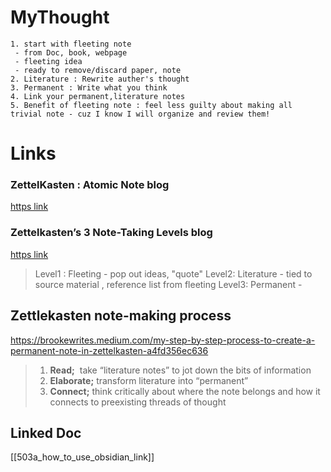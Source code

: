 # MyThought

```note
1. start with fleeting note 
 - from Doc, book, webpage 
 - fleeting idea 
 - ready to remove/discard paper, note  	 
2. Literature : Rewrite auther's thought  
3. Permanent : Write what you think  
4. Link your permanent,literature notes 
5. Benefit of fleeting note : feel less guilty about making all trivial note - cuz I know I will organize and review them!
```


# Links 
### ZettelKasten : Atomic Note blog 
[https link ](https://blog.everglowing.net/2022/02/07/%EC%A0%9C%ED%85%94%EC%B9%B4%EC%8A%A4%ED%85%90%EC%9D%98-%ED%95%B5%EC%8B%AC-atomic-notes/)

### Zettelkasten’s 3 Note-Taking Levels blog
[https link](https://learntrepreneurs.com/books-reading-better-learning-more/zettelkastens-3-note-taking-levels-help-you-harvest-your-thoughts/)

> Level1 : Fleeting  - pop out ideas, "quote"
> Level2: Literature - tied to source material , reference list from fleeting 
> Level3: Permanent  - 


## Zettlekasten note-making process
https://brookewrites.medium.com/my-step-by-step-process-to-create-a-permanent-note-in-zettelkasten-a4fd356ec636 
> 1.  **Read;**  take “literature notes” to jot down the bits of information
> 2.  **Elaborate;** transform literature  into “permanent”  
> 3.  **Connect;** think critically about where the note belongs and how it connects to preexisting threads of thought
> 

## Linked Doc
[[503a_how_to_use_obsidian_link]]